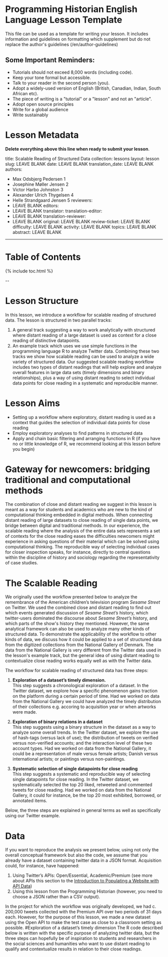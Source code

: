 # Programming Historian English Language Lesson Template

This file can be used as a template for writing your lesson. It includes information and guidelines on formatting which supplement but do not replace the author's guidelines (/en/author-guidelines)

## Some Important Reminders:

*	Tutorials should not exceed 8,000 words (including code).
*	Keep your tone formal but accessible.
*	Talk to your reader in the second person (you).
*	Adopt a widely-used version of English (British, Canadian, Indian, South African etc).
*	The piece of writing is a "tutorial" or a "lesson" and not an "article".
*  Adopt open source principles
*  Write for a global audience
*  Write sustainably

# Lesson Metadata

**Delete everything above this line when ready to submit your lesson**.

title: Scalable Reading of Structured Data
collection: lessons
layout: lesson
slug: LEAVE BLANK
date: LEAVE BLANK
translation_date: LEAVE BLANK
authors:
- Max Odsbjerg Pedersen 1
- Josephine Møller Jensen 2
- Victor Harbo Johnston 3
- Alexander Ulrich Thygelsen 4
- Helle Strandgaard Jensen 5
reviewers:
- LEAVE BLANK
editors:
- LEAVE BLANK
translator:
translation-editor:
- LEAVE BLANK
translation-reviewer:
- LEAVE BLANK
original: LEAVE BLANK
review-ticket: LEAVE BLANK
difficulty: LEAVE BLANK
activity: LEAVE BLANK
topics: LEAVE BLANK
abstract: LEAVE BLANK
---

# Table of Contents

{% include toc.html %}

--
# Lesson Structure
In this lesson, we introduce a workflow for scalable reading of structured data. The lesson is structured in two parallel tracks: 
1. A general track suggesting a way to work analytically with structured where distant reading of a large dataset is used as context for a close reading of  distinctive datapoints. 
2. An example track which uses we use simple functions in the programming language R to analyze Twitter data. 
Combining these two tracks we show how scalable reading can be used to analyze a wide variety of structured data. Our suggested scalable reading workflow includes two types of distant readings that will help explore and analyze overall features in large data sets (timely dimensions and binary relationships), plus a way of using distant reading to select individual data points for close reading in a systematic and reproducible manner.
# Lesson Aims
* Setting up a workflow where exploratory, distant reading is used as a context that guides the selection of individual data points for close reading 
* Employ exploratory analyses to find patterns in structured data
* Apply and chain basic filtering and arranging functions in R (if you have no or little knowledge of R, we recommend looking at this lesson before you begin)

# Gateway for newcomers: bridging traditional and computational methods 
The combination of close and distant reading we suggest in this lesson is meant as a way for students and academics who are new to the kind of computational thinking embedded in digital methods. When connecting distant reading of large datasets to close reading of single data points, we bridge between digital and traditional methods. In our experience, the scalable reading where the analysis of the entire data sets represents a set of contexts for the close reading eases the difficulties newcomers might experience in asking questions of their material which can be solved using computational thinking. The reproducible way of selecting individual cases for closer inspection speaks, for instance, directly to central questions within the discipline of history and sociology regarding the representativity of case studies. 

# The Scalable Reading 
We originally used the workflow presented below to analyze the remembrance of the American children’s television program *Sesame Street* on Twitter. We used the combined close and distant reading to find out which events generated discussion of *Sesame Street’s* history, which twitter-users dominated the discourse about *Sesame Street’s* history, and which parts of the show's history they mentioned. However, the same analytical framework can also be used to analyze many other kinds of structured data. To demonstrate the applicability of the workflow to other kinds of data, we discuss how it could be applied to a set of structured data from the digitized collections from the National Gallery of Denmark. The data from the National Gallery is very different from the Twitter data used in the lesson's example track, but the general idea of using distant reading to contextualize close reading works equally well as with the Twitter data. 

The workflow for scalable reading of structured data has three steps: 
1. **Exploration of a dataset’s timely dimension.** <br>This step suggests a chronological exploration of a dataset. In the Twitter dataset, we explore how a specific phenomenon gains traction on the platform during a certain period of time. Had we worked on data from the National Gallery we could have analyzed the timely distribution of their collections e.g. accoring to acquisition year or when artworks were made.
 
2. **Exploration of binary relations in a dataset** <br>This step suggests using a binary structure in the dataset as a way to analyze some overall trends. In the Twitter dataset, we explore the use of hash-tags (versus lack of use); the distribution of tweets on verified versus non-verified accounts; and the interaction level of these two account types. Had we worked on data from the National Gallery, it could be a representation of male versus female artists; Danish versus international artists; or paintings versus non-paintings. 

3. **Systematic selection of single datapoints for close reading** <br>This step suggests a systematic and reproducible way of selecting single datapoints for close reading. In the Twitter dataset, we systematically selected the top 20 liked, retweeted and commented tweets for close reading. Had we worked on data from the National Gallery, it could for instance, be the top 20 most exhibited, borrowed, or annotated items.  

Below, the three steps are explained in general terms as well as specifically using our Twitter example. 

# Data
If you want to reproduce the analysis we present below, using not only the overall conceptual framework but also the code, we assume that you already have a dataset containing twitter data in a JSON format. Acquisition could, for instance, have happened: 

1. Using Twitter’s APIs: Open/Essential, Academic/Premium (see more about APIs this section to the [Introduction to Populating a Website with API Data](https://programminghistorian.org/en/lessons/introduction-to-populating-a-website-with-api-data#what-is-application-programming-interface-api))
2. Using this lesson from the Programming Historian (however, you need to choose a JSON rather than a CSV output).

In the project for which the workflow was originally developed, we had c. 200,000 tweets collected with the Premium API over two periods of 31 days each. However, for the purpose of this lesson, we made a new dataset using the Open API to make the test case as close to a classroom setting as possible.
#Exploration of a dataset’s timely dimension
The R code described below is written with the specific purpose of analyzing twitter data, but the three steps can hopefully be of inspiration to students and researchers in the social sciences and humanities who want to use distant reading to qualify and contextualize results in relation to their close readings. 

